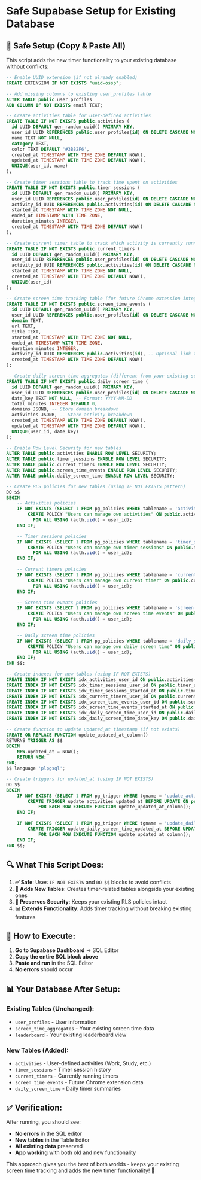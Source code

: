 # Safe Supabase Setup for Existing Database

## 🚀 **Safe Setup (Copy & Paste All)**

This script adds the new timer functionality to your existing database without conflicts:

```sql
-- Enable UUID extension (if not already enabled)
CREATE EXTENSION IF NOT EXISTS "uuid-ossp";

-- Add missing columns to existing user_profiles table
ALTER TABLE public.user_profiles 
ADD COLUMN IF NOT EXISTS email TEXT;

-- Create activities table for user-defined activities
CREATE TABLE IF NOT EXISTS public.activities (
  id UUID DEFAULT gen_random_uuid() PRIMARY KEY,
  user_id UUID REFERENCES public.user_profiles(id) ON DELETE CASCADE NOT NULL,
  name TEXT NOT NULL,
  category TEXT,
  color TEXT DEFAULT '#3B82F6',
  created_at TIMESTAMP WITH TIME ZONE DEFAULT NOW(),
  updated_at TIMESTAMP WITH TIME ZONE DEFAULT NOW(),
  UNIQUE(user_id, name)
);

-- Create timer sessions table to track time spent on activities
CREATE TABLE IF NOT EXISTS public.timer_sessions (
  id UUID DEFAULT gen_random_uuid() PRIMARY KEY,
  user_id UUID REFERENCES public.user_profiles(id) ON DELETE CASCADE NOT NULL,
  activity_id UUID REFERENCES public.activities(id) ON DELETE CASCADE NOT NULL,
  started_at TIMESTAMP WITH TIME ZONE NOT NULL,
  ended_at TIMESTAMP WITH TIME ZONE,
  duration_minutes INTEGER,
  created_at TIMESTAMP WITH TIME ZONE DEFAULT NOW()
);

-- Create current timer table to track which activity is currently running
CREATE TABLE IF NOT EXISTS public.current_timers (
  id UUID DEFAULT gen_random_uuid() PRIMARY KEY,
  user_id UUID REFERENCES public.user_profiles(id) ON DELETE CASCADE NOT NULL,
  activity_id UUID REFERENCES public.activities(id) ON DELETE CASCADE NOT NULL,
  started_at TIMESTAMP WITH TIME ZONE NOT NULL,
  created_at TIMESTAMP WITH TIME ZONE DEFAULT NOW(),
  UNIQUE(user_id)
);

-- Create screen time tracking table (for future Chrome extension integration)
CREATE TABLE IF NOT EXISTS public.screen_time_events (
  id UUID DEFAULT gen_random_uuid() PRIMARY KEY,
  user_id UUID REFERENCES public.user_profiles(id) ON DELETE CASCADE NOT NULL,
  domain TEXT,
  url TEXT,
  title TEXT,
  started_at TIMESTAMP WITH TIME ZONE NOT NULL,
  ended_at TIMESTAMP WITH TIME ZONE,
  duration_minutes INTEGER,
  activity_id UUID REFERENCES public.activities(id), -- Optional link to user activity
  created_at TIMESTAMP WITH TIME ZONE DEFAULT NOW()
);

-- Create daily screen time aggregates (different from your existing screen_time_aggregates)
CREATE TABLE IF NOT EXISTS public.daily_screen_time (
  id UUID DEFAULT gen_random_uuid() PRIMARY KEY,
  user_id UUID REFERENCES public.user_profiles(id) ON DELETE CASCADE NOT NULL,
  date_key TEXT NOT NULL, -- Format: YYYY-MM-DD
  total_minutes INTEGER DEFAULT 0,
  domains JSONB, -- Store domain breakdown
  activities JSONB, -- Store activity breakdown
  created_at TIMESTAMP WITH TIME ZONE DEFAULT NOW(),
  updated_at TIMESTAMP WITH TIME ZONE DEFAULT NOW(),
  UNIQUE(user_id, date_key)
);

-- Enable Row Level Security for new tables
ALTER TABLE public.activities ENABLE ROW LEVEL SECURITY;
ALTER TABLE public.timer_sessions ENABLE ROW LEVEL SECURITY;
ALTER TABLE public.current_timers ENABLE ROW LEVEL SECURITY;
ALTER TABLE public.screen_time_events ENABLE ROW LEVEL SECURITY;
ALTER TABLE public.daily_screen_time ENABLE ROW LEVEL SECURITY;

-- Create RLS policies for new tables (using IF NOT EXISTS pattern)
DO $$
BEGIN
    -- Activities policies
    IF NOT EXISTS (SELECT 1 FROM pg_policies WHERE tablename = 'activities' AND policyname = 'Users can manage own activities') THEN
        CREATE POLICY "Users can manage own activities" ON public.activities
          FOR ALL USING (auth.uid() = user_id);
    END IF;

    -- Timer sessions policies
    IF NOT EXISTS (SELECT 1 FROM pg_policies WHERE tablename = 'timer_sessions' AND policyname = 'Users can manage own timer sessions') THEN
        CREATE POLICY "Users can manage own timer sessions" ON public.timer_sessions
          FOR ALL USING (auth.uid() = user_id);
    END IF;

    -- Current timers policies
    IF NOT EXISTS (SELECT 1 FROM pg_policies WHERE tablename = 'current_timers' AND policyname = 'Users can manage own current timer') THEN
        CREATE POLICY "Users can manage own current timer" ON public.current_timers
          FOR ALL USING (auth.uid() = user_id);
    END IF;

    -- Screen time events policies
    IF NOT EXISTS (SELECT 1 FROM pg_policies WHERE tablename = 'screen_time_events' AND policyname = 'Users can manage own screen time events') THEN
        CREATE POLICY "Users can manage own screen time events" ON public.screen_time_events
          FOR ALL USING (auth.uid() = user_id);
    END IF;

    -- Daily screen time policies
    IF NOT EXISTS (SELECT 1 FROM pg_policies WHERE tablename = 'daily_screen_time' AND policyname = 'Users can manage own daily screen time') THEN
        CREATE POLICY "Users can manage own daily screen time" ON public.daily_screen_time
          FOR ALL USING (auth.uid() = user_id);
    END IF;
END $$;

-- Create indexes for new tables (using IF NOT EXISTS)
CREATE INDEX IF NOT EXISTS idx_activities_user_id ON public.activities(user_id);
CREATE INDEX IF NOT EXISTS idx_timer_sessions_user_id ON public.timer_sessions(user_id);
CREATE INDEX IF NOT EXISTS idx_timer_sessions_started_at ON public.timer_sessions(started_at);
CREATE INDEX IF NOT EXISTS idx_current_timers_user_id ON public.current_timers(user_id);
CREATE INDEX IF NOT EXISTS idx_screen_time_events_user_id ON public.screen_time_events(user_id);
CREATE INDEX IF NOT EXISTS idx_screen_time_events_started_at ON public.screen_time_events(started_at);
CREATE INDEX IF NOT EXISTS idx_daily_screen_time_user_id ON public.daily_screen_time(user_id);
CREATE INDEX IF NOT EXISTS idx_daily_screen_time_date_key ON public.daily_screen_time(date_key);

-- Create function to update updated_at timestamp (if not exists)
CREATE OR REPLACE FUNCTION update_updated_at_column()
RETURNS TRIGGER AS $$
BEGIN
    NEW.updated_at = NOW();
    RETURN NEW;
END;
$$ language 'plpgsql';

-- Create triggers for updated_at (using IF NOT EXISTS)
DO $$
BEGIN
    IF NOT EXISTS (SELECT 1 FROM pg_trigger WHERE tgname = 'update_activities_updated_at') THEN
        CREATE TRIGGER update_activities_updated_at BEFORE UPDATE ON public.activities
            FOR EACH ROW EXECUTE FUNCTION update_updated_at_column();
    END IF;

    IF NOT EXISTS (SELECT 1 FROM pg_trigger WHERE tgname = 'update_daily_screen_time_updated_at') THEN
        CREATE TRIGGER update_daily_screen_time_updated_at BEFORE UPDATE ON public.daily_screen_time
            FOR EACH ROW EXECUTE FUNCTION update_updated_at_column();
    END IF;
END $$;
```

## 🔍 **What This Script Does:**

1. **✅ Safe**: Uses `IF NOT EXISTS` and `DO $$` blocks to avoid conflicts
2. **🔄 Adds New Tables**: Creates timer-related tables alongside your existing ones
3. **🔐 Preserves Security**: Keeps your existing RLS policies intact
4. **📊 Extends Functionality**: Adds timer tracking without breaking existing features

## 🚀 **How to Execute:**

1. **Go to Supabase Dashboard** → SQL Editor
2. **Copy the entire SQL block above**
3. **Paste and run** in the SQL Editor
4. **No errors** should occur

## 📊 **Your Database After Setup:**

### **Existing Tables (Unchanged):**
- `user_profiles` - User information
- `screen_time_aggregates` - Your existing screen time data
- `leaderboard` - Your existing leaderboard view

### **New Tables (Added):**
- `activities` - User-defined activities (Work, Study, etc.)
- `timer_sessions` - Timer session history
- `current_timers` - Currently running timers
- `screen_time_events` - Future Chrome extension data
- `daily_screen_time` - Daily timer summaries

## ✅ **Verification:**

After running, you should see:
- **No errors** in the SQL editor
- **New tables** in the Table Editor
- **All existing data** preserved
- **App working** with both old and new functionality

This approach gives you the best of both worlds - keeps your existing screen time tracking and adds the new timer functionality! 🎉
